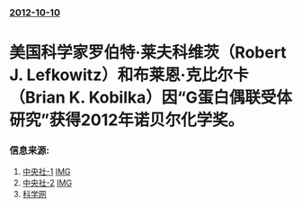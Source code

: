 ### [2012-10-10](/news/2012/10/10/index.md)

##### 
# 美国科学家罗伯特·莱夫科维茨（Robert J. Lefkowitz）和布莱恩·克比尔卡（Brian K. Kobilka）因“G蛋白偶联受体研究”获得2012年诺贝尔化学奖。




### 信息来源:

1. [中央社-1](https://web.archive.org/web/20121012223906/http://www.cna.com.tw/News/aIT/201210100304.aspx) [IMG](/web/20121012223906im_/http://www.cna.com.tw/images/pic_fb.jpg)
2. [中央社-2](https://web.archive.org/web/20121012223900/http://www.cna.com.tw/News/aIT/201210100300.aspx) [IMG](/web/20121012223900im_/http://www.cna.com.tw/images/pic_fb.jpg)
3. [科学网](http://news.sciencenet.cn/htmlnews/2012/10/270286.shtm)
